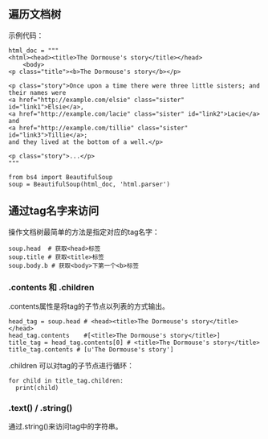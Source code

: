 ## 遍历文档树

示例代码：

```
html_doc = """
<html><head><title>The Dormouse's story</title></head>
    <body>
<p class="title"><b>The Dormouse's story</b></p>

<p class="story">Once upon a time there were three little sisters; and their names were
<a href="http://example.com/elsie" class="sister" id="link1">Elsie</a>,
<a href="http://example.com/lacie" class="sister" id="link2">Lacie</a> and
<a href="http://example.com/tillie" class="sister" id="link3">Tillie</a>;
and they lived at the bottom of a well.</p>

<p class="story">...</p>
"""

from bs4 import BeautifulSoup
soup = BeautifulSoup(html_doc, 'html.parser')
```


## 通过tag名字来访问

操作文档树最简单的方法是指定对应的tag名字：

```
soup.head  # 获取<head>标签
soup.title # 获取<title>标签
soup.body.b # 获取<body>下第一个<b>标签
```


### .contents 和 .children

.contents属性是将tag的子节点以列表的方式输出。

```
head_tag = soup.head # <head><title>The Dormouse's story</title></head>
head_tag.contents    #[<title>The Dormouse's story</title>]
title_tag = head_tag.contents[0] # <title>The Dormouse's story</title>
title_tag.contents # [u'The Dormouse's story']
```

.children 可以对tag的子节点进行循环：

```
for child in title_tag.children:
  print(child)
```


### .text() / .string()

通过.string()来访问tag中的字符串。

